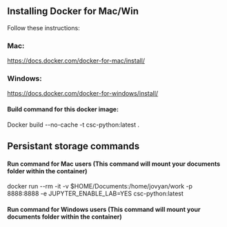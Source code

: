 ## Installing Docker for Mac/Win

Follow these instructions:

### Mac:
https://docs.docker.com/docker-for-mac/install/

### Windows:
https://docs.docker.com/docker-for-windows/install/

#### Build command for this docker image:
Docker build --no-cache -t csc-python:latest .

## Persistant storage commands
#### Run command for Mac users (This command will mount your documents folder within the container)
docker run --rm -it -v $HOME/Documents:/home/jovyan/work -p 8888:8888 -e JUPYTER_ENABLE_LAB=YES  csc-python:latest


#### Run command for Windows users (This command will mount your documents folder within the container)
